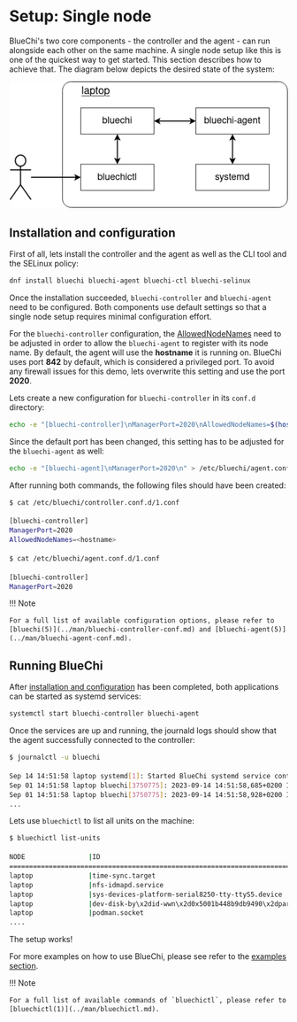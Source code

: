 <!-- markdownlint-disable-file MD010 MD013 MD014 MD024 MD046 -->
# Setup: Single node

BlueChi's two core components - the controller and the agent - can run alongside each other on the same machine. A single node setup like this is one of the quickest way to get started. This section describes how to achieve that. The diagram below depicts the desired state of the system:

![BlueChi single node setup diagram](../img/bluechi_setup_single_node.png)

## Installation and configuration

First of all, lets install the controller and the agent as well as the CLI tool and the SELinux policy:

```bash
dnf install bluechi bluechi-agent bluechi-ctl bluechi-selinux 
```

Once the installation succeeded, `bluechi-controller` and `bluechi-agent` need to be configured. Both components use default settings so that a single node setup requires minimal configuration effort.

For the `bluechi-controller` configuration, the [AllowedNodeNames](../man/bluechi-controller-conf.md#allowednodenames-string) need to be adjusted in order to allow the `bluechi-agent` to register with its node name. By default, the agent will use the **hostname** it is running on.
BlueChi uses port **842** by default, which is considered a privileged port. To avoid any firewall issues for this demo, lets overwrite this setting and use the port **2020**.

Lets create a new configuration for `bluechi-controller` in its `conf.d` directory:

```bash
echo -e "[bluechi-controller]\nManagerPort=2020\nAllowedNodeNames=$(hostname)\n" > /etc/bluechi/controller.conf.d/1.conf
```

Since the default port has been changed, this setting has to be adjusted for the `bluechi-agent` as well:

```bash
echo -e "[bluechi-agent]\nManagerPort=2020\n" > /etc/bluechi/agent.conf.d/1.conf
```

After running both commands, the following files should have been created:

```bash
$ cat /etc/bluechi/controller.conf.d/1.conf

[bluechi-controller]
ManagerPort=2020
AllowedNodeNames=<hostname>

$ cat /etc/bluechi/agent.conf.d/1.conf

[bluechi-controller]
ManagerPort=2020
```

!!! Note

    For a full list of available configuration options, please refer to [bluechi(5)](../man/bluechi-controller-conf.md) and [bluechi-agent(5)](../man/bluechi-agent-conf.md). 

## Running BlueChi

After [installation and configuration](#installation-and-configuration) has been completed, both applications can be started as systemd services:

```bash
systemctl start bluechi-controller bluechi-agent
```

Once the services are up and running, the journald logs should show that the agent successfully connected to the controller:

```bash
$ journalctl -u bluechi

Sep 14 14:51:58 laptop systemd[1]: Started BlueChi systemd service controller manager daemon.
Sep 01 14:51:58 laptop bluechi[3750775]: 2023-09-14 14:51:58,685+0200 INFO        ../src/manager/manager.c:924 manager_start        msg="Starting bluechi 0.5.0"
Sep 01 14:51:58 laptop bluechi[3750775]: 2023-09-14 14:51:58,928+0200 INFO        ../src/manager/node.c:870 node_method_register    msg="Registered managed node from fd 8 as 'laptop'"
...
```

Lets use `bluechictl` to list all units on the machine:

```bash
$ bluechictl list-units

NODE            	|ID                                                     	|   ACTIVE|  	SUB
====================================================================================================
laptop          	|time-sync.target                                       	| inactive| 	dead
laptop          	|nfs-idmapd.service                                     	| inactive| 	dead
laptop          	|sys-devices-platform-serial8250-tty-ttyS5.device       	|   active|  plugged
laptop          	|dev-disk-by\x2did-wwn\x2d0x5001b448b9db9490\x2dpart3.device|   active|  plugged
laptop          	|podman.socket                                          	|   active|listening
....
```

The setup works!

For more examples on how to use BlueChi, please see refer to the [examples section](./examples_bluechictl.md).

!!! Note

    For a full list of available commands of `bluechictl`, please refer to [bluechictl(1)](../man/bluechictl.md).
